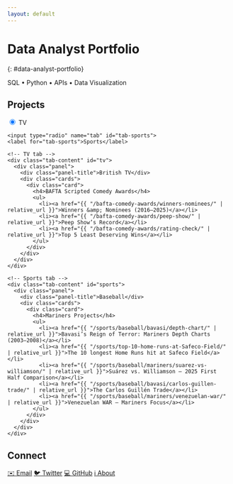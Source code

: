 ```yaml
---
layout: default
---
```


# Data Analyst Portfolio
{: #data-analyst-portfolio}

<p class="subtitle">SQL • Python • APIs • Data Visualization</p>

<section id="projects">
  <h2>Projects</h2>

  <div class="tabs">
    <!-- Tab selectors -->
    <input type="radio" name="tab" id="tab-tv" checked>
    <label for="tab-tv">TV</label>

    <input type="radio" name="tab" id="tab-sports">
    <label for="tab-sports">Sports</label>

    <!-- TV tab -->
    <div class="tab-content" id="tv">
      <div class="panel">
        <div class="panel-title">British TV</div>
        <div class="cards">
          <div class="card">
            <h4>BAFTA Scripted Comedy Awards</h4>
            <ul>
              <li><a href="{{ "/bafta-comedy-awards/winners-nominees/" | relative_url }}">Winners &amp; Nominees (2016–2025)</a></li>
              <li><a href="{{ "/bafta-comedy-awards/peep-show/" | relative_url }}">Peep Show’s Record</a></li>
              <li><a href="{{ "/bafta-comedy-awards/rating-check/" | relative_url }}">Top 5 Least Deserving Wins</a></li>
            </ul>
          </div>
        </div>
      </div>
    </div>

    <!-- Sports tab -->
    <div class="tab-content" id="sports">
      <div class="panel">
        <div class="panel-title">Baseball</div>
        <div class="cards">
          <div class="card">
            <h4>Mariners Projects</h4>
            <ul>
              <li><a href="{{ "/sports/baseball/bavasi/depth-chart/" | relative_url }}">Bavasi’s Reign of Terror: Mariners Depth Charts (2003–2008)</a></li>
              <li><a href="{{ "/sports/top-10-home-runs-at-Safeco-Field/" | relative_url }}">The 10 longest Home Runs hit at Safeco Field</a></li>
              <li><a href="{{ "/sports/baseball/mariners/suarez-vs-williamson/" | relative_url }}">Suárez vs. Williamson — 2025 First Half Comparison</a></li>
              <li><a href="{{ "/sports/baseball/bavasi/carlos-guillen-trade/" | relative_url }}">The Carlos Guillén Trade</a></li>
              <li><a href="{{ "/sports/baseball/mariners/venezuelan-war/" | relative_url }}">Venezuelan WAR — Mariners Focus</a></li>
            </ul>
          </div>
        </div>
      </div>
    </div>

  </div>
</section>

<section id="contact">
  <h2>Connect</h2>
  <div class="social-links">
    <a href="mailto:masoncolborn@gmail.com">✉️ Email</a>
    <a href="https://twitter.com/relaxedmason">🐦 Twitter</a>
    <a href="https://github.com/relaxedmason">💻 GitHub</a>
    <a href="{{ '/about/' | relative_url }}">ℹ️ About</a>
  </div>
</section>
